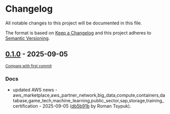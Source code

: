 # Changelog

All notable changes to this project will be documented in this file.

The format is based on [Keep a Changelog](http://keepachangelog.com/en/1.0.0/)
and this project adheres to [Semantic Versioning](http://semver.org/spec/v2.0.0.html).

<!-- insertion marker -->
## [0.1.0](https://github.com/tsypuk/aws-news/releases/tag/ver-2025-09-050.1.0) - 2025-09-05

<small>[Compare with first commit](https://github.com/tsypuk/aws-news/compare/5d0965a8f44de2e0c32f39dc5c0f7e236da511f5...ver-2025-09-05)</small>

### Docs

- updated AWS news - aws_marketplace,aws_partner_network,big_data,compute,containers,database,game_tech,machine_learning,public_sector,sap,storage,training_certification - 2025-09-05 ([db5b91b](https://github.com/tsypuk/aws-news/commit/db5b91b3f7901a496c86d5197d14cd1eb290abf1) by Roman Tsypuk).

